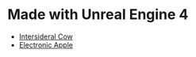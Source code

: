 # Made with Unreal Engine 4

- [Intersideral Cow](./IntersideralCow.md)
- [Electronic Apple](./ElectronicApple.md)
